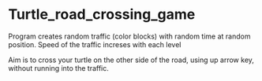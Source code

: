 # Turtle_road_crossing_game
Program creates random traffic (color blocks) with random time at random position.
Speed of the traffic increses with each level

Aim is to cross your turtle on the other side of the road, using up arrow key, without running into the traffic.
